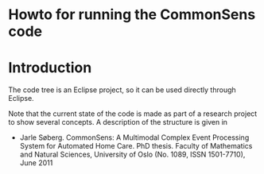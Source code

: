 # Howto for running the CommonSens code

# Introduction #

The code tree is an Eclipse project, so it can be used directly through Eclipse.

Note that the current state of the code is made as part of a research project to show several concepts. A description of the structure is given in

  * Jarle Søberg. CommonSens: A Multimodal Complex Event Processing System for Automated Home Care. PhD thesis. Faculty of Mathematics and Natural Sciences, University of Oslo (No. 1089, ISSN 1501-7710), June 2011